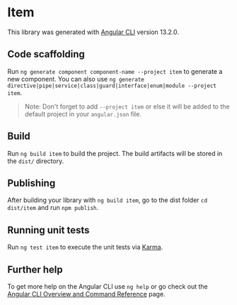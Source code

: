 # Item

This library was generated with [Angular CLI](https://github.com/angular/angular-cli) version 13.2.0.

## Code scaffolding

Run `ng generate component component-name --project item` to generate a new component. You can also use `ng generate directive|pipe|service|class|guard|interface|enum|module --project item`.
> Note: Don't forget to add `--project item` or else it will be added to the default project in your `angular.json` file. 

## Build

Run `ng build item` to build the project. The build artifacts will be stored in the `dist/` directory.

## Publishing

After building your library with `ng build item`, go to the dist folder `cd dist/item` and run `npm publish`.

## Running unit tests

Run `ng test item` to execute the unit tests via [Karma](https://karma-runner.github.io).

## Further help

To get more help on the Angular CLI use `ng help` or go check out the [Angular CLI Overview and Command Reference](https://angular.io/cli) page.
